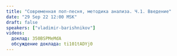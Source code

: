 ```yaml
---
title: "Современная поп-песня, методика анализа. Ч.1. Введение"
date: "29 Sep 22 12:00 MSK"
draft: false
speakers: ["vladimir-barishnikov"]
videos:
  доклад: 350BSPMeMdA
  обсуждение доклада: ti101tADYj0
---
```

